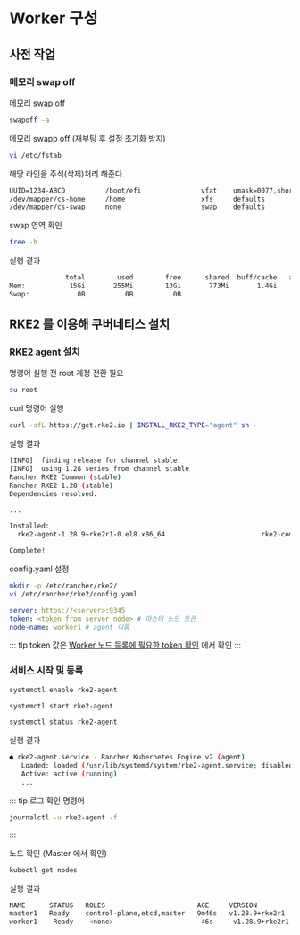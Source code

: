 # Worker 구성
## 사전 작업
### 메모리 swap off
메모리 swap off
```bash
swapoff -a
```

메모리 swapp off (재부팅 후 설정 초기화 방지)
```bash
vi /etc/fstab
```

해당 라인을 주석(삭제)처리 해준다.
```txt
UUID=1234-ABCD          /boot/efi               vfat    umask=0077,shortname=winnt 0 2
/dev/mapper/cs-home     /home                   xfs     defaults        0 0
/dev/mapper/cs-swap     none                    swap    defaults        0 0 // [!code --]
```

swap 영역 확인
```bash
free -h
```

실행 결과
```bash
              total        used        free      shared  buff/cache   available
Mem:           15Gi       255Mi        13Gi       773Mi       1.4Gi        13Gi
Swap:            0B          0B          0B
```

## RKE2 를 이용해 쿠버네티스 설치
### RKE2 agent 설치
명령어 실행 전 root 계정 전환 필요
```bash
su root
```

curl 명령어 실행
```bash
curl -sfL https://get.rke2.io | INSTALL_RKE2_TYPE="agent" sh -
```

실행 결과
```bash
[INFO]  finding release for channel stable
[INFO]  using 1.28 series from channel stable
Rancher RKE2 Common (stable)                                                                                                                        1.6 kB/s | 2.9 kB     00:01    
Rancher RKE2 1.28 (stable)                                                                                                                          2.4 kB/s | 4.6 kB     00:01    
Dependencies resolved.

...

Installed:
  rke2-agent-1.28.9~rke2r1-0.el8.x86_64                        rke2-common-1.28.9~rke2r1-0.el8.x86_64                        rke2-selinux-0.18-1.el8.noarch                       

Complete!
```

config.yaml 설정
```bash
mkdir -p /etc/rancher/rke2/
vi /etc/rancher/rke2/config.yaml
```

```yaml title="config.yaml"
server: https://<server>:9345
token: <token from server node> # 마스터 노드 토큰
node-name: worker1 # agent 이름
```

::: tip
token 값은 [Worker 노드 등록에 필요한 token 확인](/k8s/install/step1-master.html#worker-노드-등록에-필요한-token-확인) 에서 확인
:::

### 서비스 시작 및 등록
```bash
systemctl enable rke2-agent
```
```bash
systemctl start rke2-agent
```
```bash
systemctl status rke2-agent
```

실행 결과
```bash
● rke2-agent.service - Rancher Kubernetes Engine v2 (agent)
   Loaded: loaded (/usr/lib/systemd/system/rke2-agent.service; disabled; vendor preset: disabled)
   Active: active (running)
   ...
```

::: tip
로그 확인 명령어
```bash
journalctl -u rke2-agent -f
```
:::

노드 확인 (Master 에서 확인)
```bash
kubectl get nodes
```

실행 결과
```bash
NAME      STATUS   ROLES                       AGE     VERSION
master1   Ready    control-plane,etcd,master   9m46s   v1.28.9+rke2r1
worker1    Ready    <none>                      46s     v1.28.9+rke2r1
```
